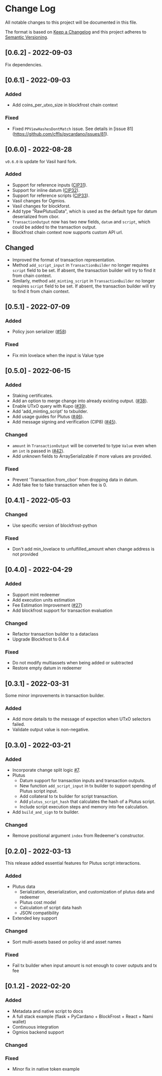 # Change Log
All notable changes to this project will be documented in this file.
 
The format is based on [Keep a Changelog](http://keepachangelog.com/)
and this project adheres to [Semantic Versioning](http://semver.org/).

## [0.6.2] - 2022-09-03

Fix dependencies.

## [0.6.1] - 2022-09-03

### Added
- Add coins_per_utxo_size in blockfrost chain context

### Fixed
- Fixed `PPViewHashesDontMatch` issue. See details in [issue 81] (https://github.com/cffls/pycardano/issues/81).


## [0.6.0] - 2022-08-28

`v0.6.0` is update for Vasil hard fork.

### Added
- Support for reference inputs ([CIP31](https://github.com/cardano-foundation/CIPs/tree/master/CIP-0031)).
- Support for inline datum ([CIP32](https://github.com/cardano-foundation/CIPs/tree/master/CIP-0032)).
- Support for reference scripts ([CIP33](https://github.com/cardano-foundation/CIPs/tree/master/CIP-0033)).
- Vasil changes for Ogmios.
- Vasil changes for blockforst.
- Add type "RawPlutusData", which is used as the default type for datum deserialized from cbor.
- `TransactionOutput` now has two new fields, `datum` and `script`, which could be added to the transaction output.
- Blockfrost chain context now supports custom API url.

## Changed
- Improved the format of transaction representation.
- Method `add_script_input` in `TransactionBuilder` no longer requires `script` field to be set.
If absent, the transaction builder will try to find it from chain context.
- Similarly, method `add_minting_script` in `TransactionBuilder` no longer requires `script` field to be set.
If absent, the transaction builder will try to find it from chain context.

## [0.5.1] - 2022-07-09

### Added

- Policy json serializer ([#58](https://github.com/cffls/pycardano/pull/58)) 

### Fixed

- Fix min lovelace when the input is Value type


## [0.5.0] - 2022-06-15

### Added

- Staking certificates.
- Add an option to merge change into already existing output. ([#38](https://github.com/cffls/pycardano/pull/38)).
- Enable UTxO query with Kupo ([#39](https://github.com/cffls/pycardano/pull/39)).
- Add 'add_minting_script' to txbuilder.
- Add usage guides for Plutus ([#46](https://github.com/cffls/pycardano/pull/46)).
- Add message signing and verification (CIP8) ([#45](https://github.com/cffls/pycardano/pull/45)).

### Changed

- `amount` in `TransactionOutput` will be converted to type `Value` even when an `int` is passed in ([#42](https://github.com/cffls/pycardano/pull/42)).
- Add unknown fields to ArraySerializable if more values are provided.

### Fixed

- Prevent 'Transaction.from_cbor' from dropping data in datum.
- Add fake fee to fake transaction when fee is 0.

## [0.4.1] - 2022-05-03

### Changed

- Use specific version of blockfrost-python

### Fixed

- Don't add min_lovelace to unfulfilled_amount when change address is not provided


## [0.4.0] - 2022-04-29

### Added

- Support mint redeemer
- Add execution units estimation
- Fee Estimation Improvement ([#27](https://github.com/cffls/pycardano/pull/27))
- Add blockfrost support for transaction evaluation

### Changed

- Refactor transaction builder to a dataclass
- Upgrade Blockfrost to 0.4.4

### Fixed

- Do not modify multiassets when being added or subtracted
- Restore empty datum in redeemer



## [0.3.1] - 2022-03-31

Some minor improvements in transaction builder.

### Added

- Add more details to the message of expection when UTxO selectors failed.
- Validate output value is non-negative.



## [0.3.0] - 2022-03-21

### Added

- Incorporate change split logic [#7](https://github.com/cffls/pycardano/pull/7).
- Plutus
  - Datum support for transaction inputs and transaction outputs.
  - New function `add_script_input` in tx builder to support spending of Plutus script input.
  - Add collateral to tx builder for script transaction.
  - Add `plutus_script_hash` that calculates the hash of a Plutus script.
  - Include script execution steps and memory into fee calculation.
- Add `build_and_sign` to tx builder.

### Changed

- Remove positional argument `index` from Redeemer's constructor. 



## [0.2.0] - 2022-03-13

This release added essential features for Plutus script interactions.

### Added

- Plutus data
  - Serialization, deserialization, and customization of plutus data and redeemer
  - Plutus cost model
  - Calculation of script data hash
  - JSON compatibility
- Extended key support

### Changed

- Sort multi-assets based on policy id and asset names

### Fixed

- Fail tx builder when input amount is not enough to cover outputs and tx fee 


 
## [0.1.2] - 2022-02-20
   
### Added

- Metadata and native script to docs
- A full stack example (flask + PyCardano + BlockFrost + React + Nami wallet)
- Continuous integration
- Ogmios backend support

### Changed

 
### Fixed

- Minor fix in native token example